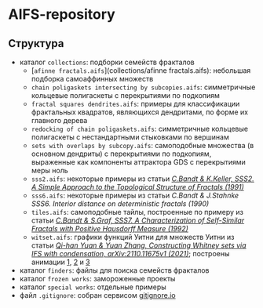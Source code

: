 # AIFS-repository


## Структура

* каталог `collections`: подборки семейств фракталов
	* [`afinne fractals.aifs`](collections/afinne fractals.aifs): небольшая подборка самоаффинных множеств
	* `chain poligaskets intersecting by subcopies.aifs`: симметричные кольцевые полигаскеты с перекрытиями по подкопиям
	* `fractal squares dendrites.aifs`: примеры для классификации фрактальных квадратов, являющихся дендритами, по форме их главного дерева
	* `redocking of chain poligaskets.aifs`: симметричные кольцевые полигаскеты с нестандартными стыковками по вершинам
	* `sets with overlaps by subcopy.aifs`: самоподобные множества (в основном дендриты) с перекрытиями по подкопиям, выраженные как компоненты аттрактора GDS с перекрытиями меры ноль
	* `sss2.aifs`: некоторые примеры из статьи [_C.Bandt & K.Keller, SSS2. A Simple Approach to the Topological Structure of Fractals (1991)_](https://doi.org/10.1002/mana.19911540104)
	* `sss6.aifs`: некоторые примеры из статьи _C.Bandt & J.Stahnke SSS6. Interior distance on deterministic fractals (1990)_
	* `tiles.aifs`: самоподобные тайлы, построенные по примеру из статьи [_C.Bandt & S.Graf, SSS7. A Characterization of Self-Similar Fractals with Positive Hausdorff Measure (1992)_](https://doi.org/10.2307/2159618)
	* `witset.aifs`: графики функций Уитни для множеств Уитни из статьи [_Qi-han Yuan & Yuan Zhang, Constructing Whitney sets via IFS with condensation, arXiv:2110.11675v1 (2021)_](https://doi.org/10.48550/arXiv.2110.11675);
	построены анимации [1](https://youtu.be/pb1t1th666Y), [2](https://youtu.be/hTi6mIyWzyI) и [3](https://youtu.be/GfSDUBSR39M)
* каталог `finders`: файлы для поиска семейств фракталов
* каталог `frozen works`: замороженные проекты
* каталог `special works`: отдельные примеры
* файл `.gitignore`: собран сервисом [gitignore.io](https://www.toptal.com/developers/gitignore/)


